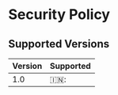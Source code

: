 # Security Policy

## Supported Versions
| Version | Supported          |
| ------- | ------------------ |
| 1.0     | 🇮🇳: |
           


